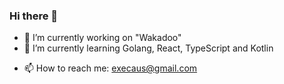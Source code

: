### Hi there 👋

- 🔭 I’m currently working on "Wakadoo"
- 🌱 I’m currently learning Golang, React, TypeScript and Kotlin
<!--
- 👯 I’m looking to collaborate on a profitable startup
-->
- 📫 How to reach me: execaus@gmail.com
<!--
- 😄 Pronouns: ...
- ⚡ Fun fact: 
-->
